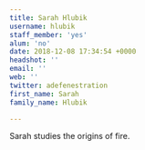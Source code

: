 ```yaml
---
title: Sarah Hlubik
username: hlubik
staff_member: 'yes'
alum: 'no'
date: 2018-12-08 17:34:54 +0000
headshot: ''
email: ''
web: ''
twitter: adefenestration
first_name: Sarah
family_name: Hlubik

---
```

Sarah studies the origins of fire.